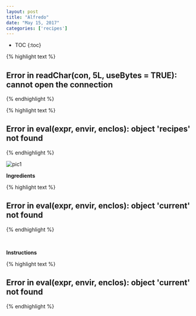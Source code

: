 ```yaml
---
layout: post
title: "Alfredo"
date: "May 15, 2017"
categories: ['recipes']
---
```


* TOC
{:toc}


{% highlight text %}
## Error in readChar(con, 5L, useBytes = TRUE): cannot open the connection
{% endhighlight %}



{% highlight text %}
## Error in eval(expr, envir, enclos): object 'recipes' not found
{% endhighlight %}

![pic1](http://jnguyen92.github.io/nhuyhoa/figure/food/Alfredo.JPG)

**Ingredients**


{% highlight text %}
## Error in eval(expr, envir, enclos): object 'current' not found
{% endhighlight %}

<br>

**Instructions**


{% highlight text %}
## Error in eval(expr, envir, enclos): object 'current' not found
{% endhighlight %}

